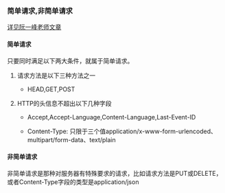 ### 简单请求,非简单请求

[详见阮一峰老师文章](http://www.ruanyifeng.com/blog/2016/04/cors.html)

#### 简单请求
只要同时满足以下两大条件，就属于简单请求。

1. 请求方法是以下三种方法之一

    - HEAD,GET,POST

2. HTTP的头信息不超出以下几种字段
    - Accept,Accept-Language,Content-Language,Last-Event-ID

    - Content-Type:
    只限于三个值application/x-www-form-urlencoded、multipart/form-data、text/plain

#### 非简单请求

非简单请求是那种对服务器有特殊要求的请求，比如请求方法是PUT或DELETE，或者Content-Type字段的类型是application/json

